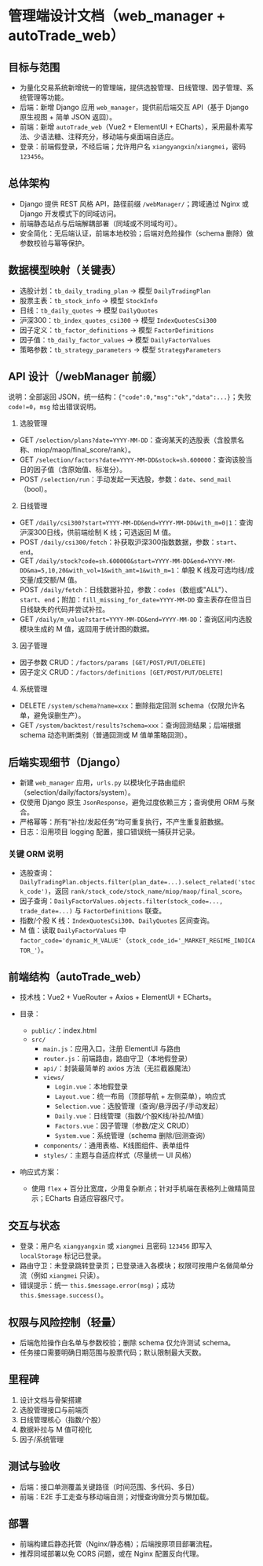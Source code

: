 # 管理端设计文档（web_manager + autoTrade_web）

## 目标与范围
- 为量化交易系统新增统一的管理端，提供选股管理、日线管理、因子管理、系统管理等功能。
- 后端：新增 Django 应用 `web_manager`，提供前后端交互 API（基于 Django 原生视图 + 简单 JSON 返回）。
- 前端：新增 `autoTrade_web`（Vue2 + ElementUI + ECharts），采用最朴素写法、少语法糖、注释充分，移动端与桌面端自适应。
- 登录：前端假登录，不经后端；允许用户名 `xiangyangxin`/`xiangmei`，密码 `123456`。

## 总体架构
- Django 提供 REST 风格 API，路径前缀 `/webManager/`；跨域通过 Nginx 或 Django 开发模式下的同域访问。
- 前端静态站点与后端解耦部署（同域或不同域均可）。
- 安全简化：无后端认证，前端本地校验；后端对危险操作（schema 删除）做参数校验与幂等保护。

## 数据模型映射（关键表）
- 选股计划：`tb_daily_trading_plan` → 模型 `DailyTradingPlan`
- 股票主表：`tb_stock_info` → 模型 `StockInfo`
- 日线：`tb_daily_quotes` → 模型 `DailyQuotes`
- 沪深300：`tb_index_quotes_csi300` → 模型 `IndexQuotesCsi300`
- 因子定义：`tb_factor_definitions` → 模型 `FactorDefinitions`
- 因子值：`tb_daily_factor_values` → 模型 `DailyFactorValues`
- 策略参数：`tb_strategy_parameters` → 模型 `StrategyParameters`

## API 设计（/webManager 前缀）
说明：全部返回 JSON，统一结构：`{"code":0,"msg":"ok","data":...}`；失败 `code!=0`，`msg` 给出错误说明。

1) 选股管理
- GET `/selection/plans?date=YYYY-MM-DD`：查询某天的选股表（含股票名称、miop/maop/final_score/rank）。
- GET `/selection/factors?date=YYYY-MM-DD&stock=sh.600000`：查询该股当日的因子值（含原始值、标准分）。
- POST `/selection/run`：手动发起一天选股，参数：`date`、`send_mail`（bool）。

2) 日线管理
- GET `/daily/csi300?start=YYYY-MM-DD&end=YYYY-MM-DD&with_m=0|1`：查询沪深300日线，供前端绘制 K 线；可选返回 M 值。
- POST `/daily/csi300/fetch`：补获取沪深300指数数据，参数：`start`、`end`。
- GET `/daily/stock?code=sh.600000&start=YYYY-MM-DD&end=YYYY-MM-DD&ma=5,10,20&with_vol=1&with_amt=1&with_m=1`：单股 K 线及可选均线/成交量/成交额/M 值。
- POST `/daily/fetch`：日线数据补拉，参数：`codes`（数组或"ALL"）、`start`、`end`；附加：`fill_missing_for_date=YYYY-MM-DD` 查主表存在但当日日线缺失的代码并尝试补拉。
- GET `/daily/m_value?start=YYYY-MM-DD&end=YYYY-MM-DD`：查询区间内选股模块生成的 M 值，返回用于统计图的数据。

3) 因子管理
- 因子参数 CRUD：`/factors/params [GET/POST/PUT/DELETE]`
- 因子定义 CRUD：`/factors/definitions [GET/POST/PUT/DELETE]`

4) 系统管理
- DELETE `/system/schema?name=xxx`：删除指定回测 schema（仅限允许名单，避免误删生产）。
- GET `/system/backtest/results?schema=xxx`：查询回测结果；后端根据 schema 动态判断类别（普通回测或 M 值单策略回测）。

## 后端实现细节（Django）
- 新建 `web_manager` 应用，`urls.py` 以模块化子路由组织（selection/daily/factors/system）。
- 仅使用 Django 原生 `JsonResponse`，避免过度依赖三方；查询使用 ORM 与聚合。
- 严格幂等：所有“补拉/发起任务”均可重复执行，不产生重复脏数据。
- 日志：沿用项目 logging 配置，接口错误统一捕获并记录。

### 关键 ORM 说明
- 选股查询：`DailyTradingPlan.objects.filter(plan_date=...).select_related('stock_code')`，返回 `rank/stock_code/stock_name/miop/maop/final_score`。
- 因子查询：`DailyFactorValues.objects.filter(stock_code=..., trade_date=...)` 与 `FactorDefinitions` 联查。
- 指数/个股 K 线：`IndexQuotesCsi300`、`DailyQuotes` 区间查询。
- M 值：读取 `DailyFactorValues` 中 `factor_code='dynamic_M_VALUE'`（`stock_code_id='_MARKET_REGIME_INDICATOR_'`）。

## 前端结构（autoTrade_web）
- 技术栈：Vue2 + VueRouter + Axios + ElementUI + ECharts。
- 目录：
  - `public/`：index.html
  - `src/`
    - `main.js`：应用入口，注册 ElementUI 与路由
    - `router.js`：前端路由，路由守卫（本地假登录）
    - `api/`：封装最简单的 axios 方法（无拦截器魔法）
    - `views/`
      - `Login.vue`：本地假登录
      - `Layout.vue`：统一布局（顶部导航 + 左侧菜单），响应式
      - `Selection.vue`：选股管理（查询/悬浮因子/手动发起）
      - `Daily.vue`：日线管理（指数/个股K线/补拉/M值）
      - `Factors.vue`：因子管理（参数/定义 CRUD）
      - `System.vue`：系统管理（schema 删除/回测查询）
    - `components/`：通用表格、K线图组件、表单组件
    - `styles/`：主题与自适应样式（尽量统一 UI 风格）

- 响应式方案：
  - 使用 `flex` + 百分比宽度，少用复杂断点；针对手机端在表格列上做精简显示；ECharts 自适应容器尺寸。

## 交互与状态
- 登录：用户名 `xiangyangxin` 或 `xiangmei` 且密码 `123456` 即写入 `localStorage` 标记已登录。
- 路由守卫：未登录跳转登录页；已登录进入各模块；权限可按用户名做简单分流（例如 `xiangmei` 只读）。
- 错误提示：统一 `this.$message.error(msg)`；成功 `this.$message.success()`。

## 权限与风险控制（轻量）
- 后端危险操作白名单与参数校验；删除 schema 仅允许测试 schema。
- 任务接口需要明确日期范围与股票代码；默认限制最大天数。

## 里程碑
1. 设计文档与骨架搭建
2. 选股管理接口与前端页
3. 日线管理核心（指数/个股）
4. 数据补拉与 M 值可视化
5. 因子/系统管理

## 测试与验收
- 后端：接口单测覆盖关键路径（时间范围、多代码、多日）
- 前端：E2E 手工走查与移动端自测；对慢查询做分页与懒加载。

## 部署
- 前端构建后静态托管（Nginx/静态桶）；后端按原项目部署流程。
- 推荐同域部署以免 CORS 问题，或在 Nginx 配置反向代理。

